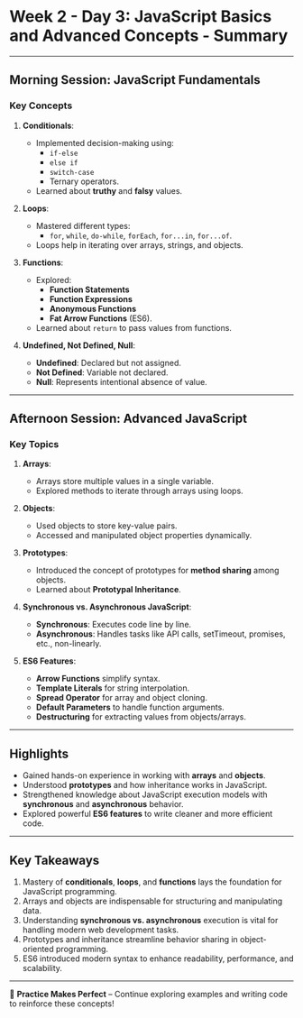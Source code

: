 # **Week 2 - Day 3: JavaScript Basics and Advanced Concepts - Summary**

---

## **Morning Session: JavaScript Fundamentals**

### **Key Concepts**
1. **Conditionals**:
   - Implemented decision-making using:
     - `if-else`
     - `else if`
     - `switch-case`
     - Ternary operators.
   - Learned about **truthy** and **falsy** values.

2. **Loops**:
   - Mastered different types:
     - `for`, `while`, `do-while`, `forEach`, `for...in`, `for...of`.
   - Loops help in iterating over arrays, strings, and objects.

3. **Functions**:
   - Explored:
     - **Function Statements**
     - **Function Expressions**
     - **Anonymous Functions**
     - **Fat Arrow Functions** (ES6).
   - Learned about `return` to pass values from functions.

4. **Undefined, Not Defined, Null**:
   - **Undefined**: Declared but not assigned.
   - **Not Defined**: Variable not declared.
   - **Null**: Represents intentional absence of value.

---

## **Afternoon Session: Advanced JavaScript**

### **Key Topics**

1. **Arrays**:
   - Arrays store multiple values in a single variable.
   - Explored methods to iterate through arrays using loops.

2. **Objects**:
   - Used objects to store key-value pairs.
   - Accessed and manipulated object properties dynamically.

3. **Prototypes**:
   - Introduced the concept of prototypes for **method sharing** among objects.
   - Learned about **Prototypal Inheritance**.

4. **Synchronous vs. Asynchronous JavaScript**:
   - **Synchronous**: Executes code line by line.
   - **Asynchronous**: Handles tasks like API calls, setTimeout, promises, etc., non-linearly.

5. **ES6 Features**:
   - **Arrow Functions** simplify syntax.
   - **Template Literals** for string interpolation.
   - **Spread Operator** for array and object cloning.
   - **Default Parameters** to handle function arguments.
   - **Destructuring** for extracting values from objects/arrays.

---

## **Highlights**
- Gained hands-on experience in working with **arrays** and **objects**.
- Understood **prototypes** and how inheritance works in JavaScript.
- Strengthened knowledge about JavaScript execution models with **synchronous** and **asynchronous** behavior.
- Explored powerful **ES6 features** to write cleaner and more efficient code.

---

## **Key Takeaways**
1. Mastery of **conditionals**, **loops**, and **functions** lays the foundation for JavaScript programming.
2. Arrays and objects are indispensable for structuring and manipulating data.
3. Understanding **synchronous vs. asynchronous** execution is vital for handling modern web development tasks.
4. Prototypes and inheritance streamline behavior sharing in object-oriented programming.
5. ES6 introduced modern syntax to enhance readability, performance, and scalability.

---

🚀 **Practice Makes Perfect** – Continue exploring examples and writing code to reinforce these concepts!